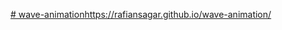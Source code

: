 [# wave-animation](https://rafiansagar.github.io/wave-animation/)https://rafiansagar.github.io/wave-animation/

